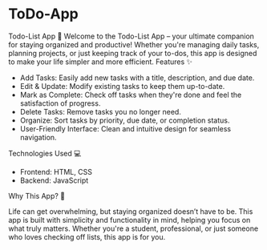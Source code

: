 # ToDo-App
Todo-List App 🚀
Welcome to the Todo-List App – your ultimate companion for staying organized and productive! Whether you're managing daily tasks, planning projects, or just keeping track of your to-dos, this app is designed to make your life simpler and more efficient.
Features ✨

* Add Tasks: Easily add new tasks with a title, description, and due date.
* Edit & Update: Modify existing tasks to keep them up-to-date.
* Mark as Complete: Check off tasks when they're done and feel the satisfaction of progress.
* Delete Tasks: Remove tasks you no longer need.
* Organize: Sort tasks by priority, due date, or completion status.
* User-Friendly Interface: Clean and intuitive design for seamless navigation.

Technologies Used 💻
* Frontend: HTML, CSS
* Backend: JavaScript 

Why This App? 🤔

Life can get overwhelming, but staying organized doesn’t have to be. This app is built with simplicity and functionality in mind, helping you focus on what truly matters. Whether you're a student, professional, or just someone who loves checking off lists, this app is for you.
